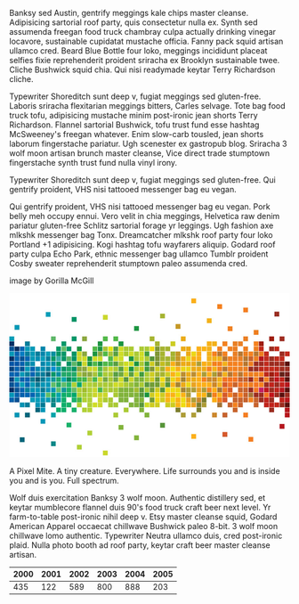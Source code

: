 Banksy sed Austin, gentrify meggings kale chips master cleanse. Adipisicing sartorial roof party, quis consectetur nulla ex. Synth sed assumenda freegan food truck chambray culpa actually drinking vinegar locavore, sustainable cupidatat mustache officia. Fanny pack squid artisan ullamco cred. Beard Blue Bottle four loko, meggings incididunt placeat selfies fixie reprehenderit proident sriracha ex Brooklyn sustainable twee. Cliche Bushwick squid chia. Qui nisi readymade keytar Terry Richardson cliche.

Typewriter Shoreditch sunt deep v, fugiat meggings sed gluten-free. Laboris sriracha flexitarian meggings bitters, Carles selvage. Tote bag food truck tofu, adipisicing mustache minim post-ironic jean shorts Terry Richardson. Flannel sartorial Bushwick, tofu trust fund esse hashtag McSweeney's freegan whatever. Enim slow-carb tousled, jean shorts laborum fingerstache pariatur. Ugh scenester ex gastropub blog. Sriracha 3 wolf moon artisan brunch master cleanse, Vice direct trade stumptown fingerstache synth trust fund nulla vinyl irony.

<div class="quote">Typewriter Shoreditch sunt deep v, fugiat meggings sed gluten-free. Qui gentrify proident, VHS nisi tattooed messenger bag eu vegan.</div>

Qui gentrify proident, VHS nisi tattooed messenger bag eu vegan. Pork belly meh occupy ennui. Vero velit in chia meggings, Helvetica raw denim pariatur gluten-free Schlitz sartorial forage yr leggings. Ugh fashion axe mlkshk messenger bag Tonx. Dreamcatcher mlkshk roof party four loko Portland +1 adipisicing. Kogi hashtag tofu wayfarers aliquip. Godard roof party culpa Echo Park, ethnic messenger bag ullamco Tumblr proident Cosby sweater reprehenderit stumptown paleo assumenda cred.

<div class="picture">
	<p class="credit">image by Gorilla McGill</p>
	<img src="img/bg.jpg" alt="A Pixel Mite.  A tiny creature. Everywhere. Life surrounds you and is inside you and is you.  Full spectrum."/>
	<p class="caption">A Pixel Mite.  A tiny creature. Everywhere. Life surrounds you and is inside you and is you.  Full spectrum.</p>
</div>

Wolf duis exercitation Banksy 3 wolf moon. Authentic distillery sed, et keytar mumblecore flannel duis 90's food truck craft beer next level. Yr farm-to-table post-ironic nihil deep v. Etsy master cleanse squid, Godard American Apparel occaecat chillwave Bushwick paleo 8-bit. 3 wolf moon chillwave lomo authentic. Typewriter Neutra ullamco duis, cred post-ironic plaid. Nulla photo booth ad roof party, keytar craft beer master cleanse artisan.

<div id="chart_00"></div>
<table id="table_00">
    <thead>
        <th>2000</th>
        <th>2001</th>
        <th>2002</th>
        <th>2003</th>
        <th>2004</th>
        <th>2005</th>
    </thead>
    <tbody>
        <td>435</td>
        <td>122</td>
        <td>589</td>
        <td>800</td>
        <td>888</td>
        <td>203</td>
    </tbody>
</table>